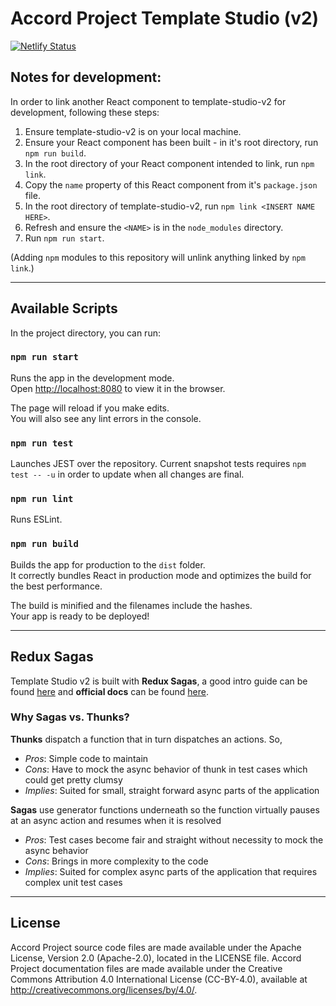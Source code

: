 # Accord Project Template Studio (v2)

[![Netlify Status](https://api.netlify.com/api/v1/badges/088bd784-321b-49d4-940b-8c1c0af6942f/deploy-status)](https://app.netlify.com/sites/happy-hawking-c2b795/deploys)

## Notes for development:

In order to link another React component to template-studio-v2 for development, following these steps:
1. Ensure template-studio-v2 is on your local machine.
2. Ensure your React component has been built - in it's root directory, run `npm run build`.
3. In the root directory of your React component intended to link, run `npm link`.
4. Copy the `name` property of this React component from it's `package.json` file.
5. In the root directory of template-studio-v2, run `npm link <INSERT NAME HERE>`.
6. Refresh and ensure the `<NAME>` is in the `node_modules` directory.
7. Run `npm run start`.

(Adding `npm` modules to this repository will unlink anything linked by `npm link`.)

---

## Available Scripts

In the project directory, you can run:

### `npm run start`

Runs the app in the development mode.<br>
Open [http://localhost:8080](http://localhost:8080) to view it in the browser.

The page will reload if you make edits.<br>
You will also see any lint errors in the console.

### `npm run test`

Launches JEST over the repository.
Current snapshot tests requires `npm test -- -u` in order to update when all changes are final.

### `npm run lint`

Runs ESLint.

### `npm run build`

Builds the app for production to the `dist` folder.<br>
It correctly bundles React in production mode and optimizes the build for the best performance.

The build is minified and the filenames include the hashes.<br>
Your app is ready to be deployed!

--- 

## Redux Sagas

Template Studio v2 is built with **Redux Sagas**, a good intro guide can be found [here][sagaGuide] and __official docs__ can be found [here][reduxSaga].

### Why Sagas vs. Thunks?

**Thunks** dispatch a function that in turn dispatches an actions. So,

- *Pros*: Simple code to maintain
- *Cons*: Have to mock the async behavior of thunk in test cases which could get pretty clumsy
- *Implies*: Suited for small, straight forward async parts of the application

**Sagas** use generator functions underneath so the function virtually pauses at an async action and resumes when it is resolved

- *Pros*: Test cases become fair and straight without necessity to mock the async behavior
- *Cons*: Brings in more complexity to the code
- *Implies*: Suited for complex async parts of the application that requires complex unit test cases

---

## License <a name="license"></a>
Accord Project source code files are made available under the Apache License, Version 2.0 (Apache-2.0), located in the LICENSE file. Accord Project documentation files are made available under the Creative Commons Attribution 4.0 International License (CC-BY-4.0), available at http://creativecommons.org/licenses/by/4.0/.

[sagaGuide]: https://blog.logrocket.com/understanding-redux-saga-from-action-creators-to-sagas-2587298b5e71
[reduxSaga]: https://redux-saga.js.org/